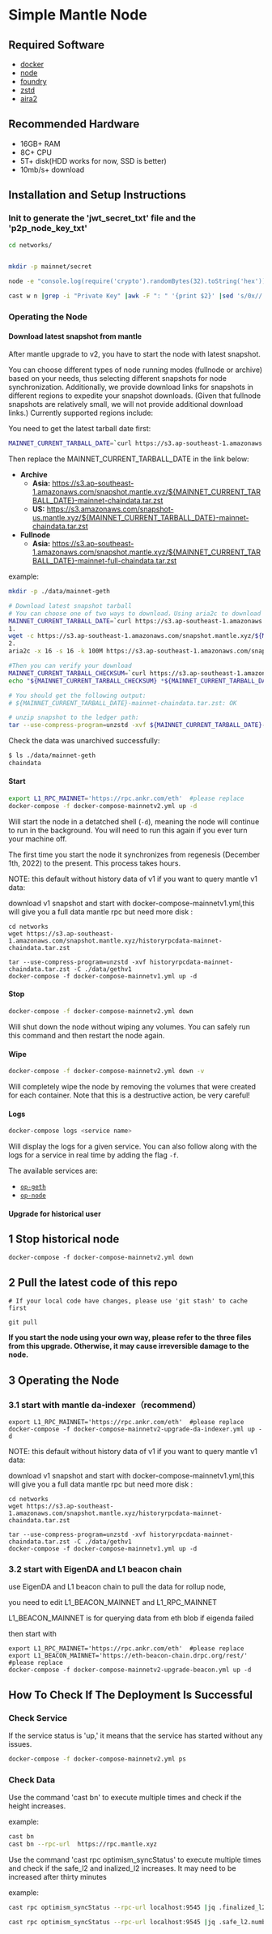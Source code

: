 # Simple Mantle Node

## Required Software

- [docker](https://docs.docker.com/engine/install/)
- [node](https://nodejs.org/en/download/)
- [foundry](https://github.com/foundry-rs/foundry/releases)
- [zstd](https://github.com/facebook/zstd)
- [aira2](https://aria2.github.io/)
## Recommended Hardware

- 16GB+ RAM
- 8C+ CPU
- 5T+ disk(HDD works for now, SSD is better)
- 10mb/s+ download

## Installation and Setup Instructions

### Init to generate the 'jwt_secret_txt' file and the 'p2p_node_key_txt'

```sh
cd networks/


mkdir -p mainnet/secret

node -e "console.log(require('crypto').randomBytes(32).toString('hex'))" > mainnet/secret/jwt_secret_txt

cast w n |grep -i "Private Key" |awk -F ": " '{print $2}' |sed 's/0x//' > mainnet/secret/p2p_node_key_txt
```

### Operating the Node

#### Download latest snapshot from mantle

After mantle upgrade to v2, you have to start the node with latest snapshot.

You can choose different types of node running modes (fullnode or archive) based on your needs, thus selecting different snapshots for node synchronization. Additionally, we provide download links for snapshots in different regions to expedite your snapshot downloads. (Given that fullnode snapshots are relatively small, we will not provide additional download links.) Currently supported regions include:

You need to get the latest tarball date first:
```sh
MAINNET_CURRENT_TARBALL_DATE=`curl https://s3.ap-southeast-1.amazonaws.com/snapshot.mantle.xyz/current.info`
```

Then replace the MAINNET_CURRENT_TARBALL_DATE in the link below:
- **Archive**
  - **Asia:** https://s3.ap-southeast-1.amazonaws.com/snapshot.mantle.xyz/${MAINNET_CURRENT_TARBALL_DATE}-mainnet-chaindata.tar.zst
  - **US:** https://s3.amazonaws.com/snapshot-us.mantle.xyz/${MAINNET_CURRENT_TARBALL_DATE}-mainnet-chaindata.tar.zst
- **Fullnode**
  - **Asia:** https://s3.ap-southeast-1.amazonaws.com/snapshot.mantle.xyz/${MAINNET_CURRENT_TARBALL_DATE}-mainnet-full-chaindata.tar.zst

example:

```sh
mkdir -p ./data/mainnet-geth

# Download latest snapshot tarball
# You can choose one of two ways to download，Using aria2c to download can improve download speed, but you need to install aria2
MAINNET_CURRENT_TARBALL_DATE=`curl https://s3.ap-southeast-1.amazonaws.com/snapshot.mantle.xyz/current.info`
1.
wget -c https://s3.ap-southeast-1.amazonaws.com/snapshot.mantle.xyz/${MAINNET_CURRENT_TARBALL_DATE}-mainnet-chaindata.tar.zst
2.
aria2c -x 16 -s 16 -k 100M https://s3.ap-southeast-1.amazonaws.com/snapshot.mantle.xyz/${MAINNET_CURRENT_TARBALL_DATE}-mainnet-chaindata.tar.zst

#Then you can verify your download
MAINNET_CURRENT_TARBALL_CHECKSUM=`curl https://s3.ap-southeast-1.amazonaws.com/snapshot.mantle.xyz/${MAINNET_CURRENT_TARBALL_DATE}-mainnet-chaindata.tar.zst.sha256sum | awk '{print $1}'`
echo "${MAINNET_CURRENT_TARBALL_CHECKSUM} *${MAINNET_CURRENT_TARBALL_DATE}-mainnet-chaindata.tar.zst" | shasum -a 256 --check

# You should get the following output:
# ${MAINNET_CURRENT_TARBALL_DATE}-mainnet-chaindata.tar.zst: OK

# unzip snapshot to the ledger path:
tar --use-compress-program=unzstd -xvf ${MAINNET_CURRENT_TARBALL_DATE}-mainnet-chaindata.tar.zst -C ./data/mainnet-geth

```

Check the data was unarchived successfully:

```sh
$ ls ./data/mainnet-geth
chaindata
```

#### Start

```sh
export L1_RPC_MAINNET='https://rpc.ankr.com/eth'  #please replace
docker-compose -f docker-compose-mainnetv2.yml up -d
```

Will start the node in a detatched shell (`-d`), meaning the node will continue to run in the background.
You will need to run this again if you ever turn your machine off.

The first time you start the node it synchronizes from regenesis (December 1th, 2022) to the present.
This process takes hours.

NOTE: this default without history data of v1 if you want to query mantle v1 data:

download v1 snapshot and start with docker-compose-mainnetv1.yml,this will give you a full data mantle rpc but need more disk :
``` 
cd networks
wget https://s3.ap-southeast-1.amazonaws.com/snapshot.mantle.xyz/historyrpcdata-mainnet-chaindata.tar.zst

tar --use-compress-program=unzstd -xvf historyrpcdata-mainnet-chaindata.tar.zst -C ./data/gethv1
docker-compose -f docker-compose-mainnetv1.yml up -d
``` 
#### Stop

```sh
docker-compose -f docker-compose-mainnetv2.yml down

```

Will shut down the node without wiping any volumes.
You can safely run this command and then restart the node again.

#### Wipe

```sh
docker-compose -f docker-compose-mainnetv2.yml down -v
```

Will completely wipe the node by removing the volumes that were created for each container.
Note that this is a destructive action, be very careful!

#### Logs

```sh
docker-compose logs <service name>
```

Will display the logs for a given service.
You can also follow along with the logs for a service in real time by adding the flag `-f`.

The available services are:

- [`op-geth`](#mantle-node)
- [`op-node`](#mantle-node)

#### Upgrade for historical user

## 1 Stop historical node

```
docker-compose -f docker-compose-mainnetv2.yml down
```

## 2 Pull the latest code of this repo

```
# If your local code have changes, please use 'git stash' to cache first

git pull 
```

**If you start the node using your own way, please refer to the three files from this upgrade. Otherwise, it may cause irreversible damage to the node.**

## 3 Operating the Node

### 3.1 start with mantle da-indexer（recommend）


```
export L1_RPC_MAINNET='https://rpc.ankr.com/eth'  #please replace
docker-compose -f docker-compose-mainnetv2-upgrade-da-indexer.yml up -d
```
NOTE: this default without history data of v1 if you want to query mantle v1 data:

download v1 snapshot and start with docker-compose-mainnetv1.yml,this will give you a full data mantle rpc but need more disk :
``` 
cd networks
wget https://s3.ap-southeast-1.amazonaws.com/snapshot.mantle.xyz/historyrpcdata-mainnet-chaindata.tar.zst

tar --use-compress-program=unzstd -xvf historyrpcdata-mainnet-chaindata.tar.zst -C ./data/gethv1
docker-compose -f docker-compose-mainnetv1.yml up -d
``` 

### 3.2 start with EigenDA and L1 beacon chain 

use EigenDA and L1 beacon chain to pull the data for rollup node, 

you need to edit L1_BEACON_MAINNET and L1_RPC_MAINNET

L1_BEACON_MAINNET is for querying data from eth blob if eigenda failed 

then start with

```
export L1_RPC_MAINNET='https://rpc.ankr.com/eth'  #please replace
export L1_BEACON_MAINNET='https://eth-beacon-chain.drpc.org/rest/'  #please replace
docker-compose -f docker-compose-mainnetv2-upgrade-beacon.yml up -d 
```

## How To Check If The Deployment Is Successful

### Check Service

If the service status is 'up,' it means that the service has started without any issues.

```sh
docker-compose -f docker-compose-mainnetv2.yml ps
```

### Check Data

Use the command 'cast bn' to execute multiple times and check if the height increases.

example:

```sh
cast bn
cast bn --rpc-url  https://rpc.mantle.xyz
```

Use the command 'cast rpc optimism_syncStatus' to execute multiple times and check if the safe_l2 and inalized_l2 increases.
It may need to be increased after thirty minutes

example:

```sh
cast rpc optimism_syncStatus --rpc-url localhost:9545 |jq .finalized_l2.number

cast rpc optimism_syncStatus --rpc-url localhost:9545 |jq .safe_l2.number
```
